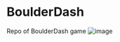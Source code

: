 # BoulderDash
Repo of BoulderDash game
![image](https://user-images.githubusercontent.com/38224624/50927202-5b6b9c00-1457-11e9-9b4a-5ecbcc6b1dec.png)
